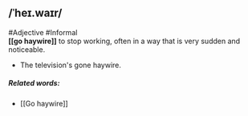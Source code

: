 ## /ˈheɪ.waɪr/
#Adjective #Informal   
**[[go haywire]]**
to stop working, often in a way that is very sudden and noticeable.

- The television's gone haywire.

##### Related words:
- [[Go haywire]]